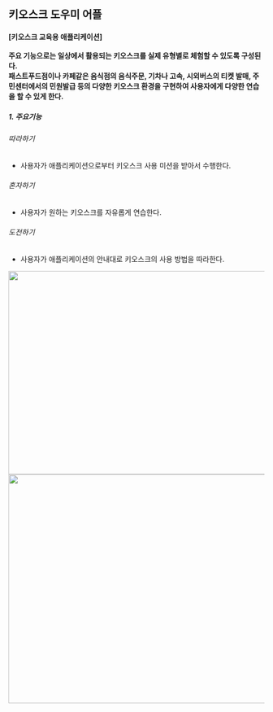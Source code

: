 ## 키오스크 도우미 어플<br>
#### [키오스크 교육용 애플리케이션]<br><br> 주요 기능으로는 일상에서 활용되는 키오스크를 실제 유형별로 체험할 수 있도록 구성된다. <br>패스트푸드점이나 카페같은 음식점의 음식주문, 기차나 고속, 시외버스의 티켓 발매, 주민센터에서의 민원발급 등의 다양한 키오스크 환경을 구현하여 사용자에게 다양한 연습을 할 수 있게 한다.<br>
##### 1. 주요기능<br>

###### 따라하기<br>
- 사용자가 애플리케이션으로부터 키오스크 사용 미션을 받아서 수행한다.
###### 혼자하기<br>
- 사용자가 원하는 키오스크를 자유롭게 연습한다.
###### 도전하기<br>
- 사용자가 애플리케이션의 안내대로 키오스크의 사용 방법을 따라한다.

<img src="https://user-images.githubusercontent.com/67668805/143597678-21a166c1-da56-4a96-9554-626a628fb565.png" width="650" height="400"/>

<img src="https://user-images.githubusercontent.com/67668805/143597911-c0a60a2b-ee7e-4210-aa13-804c186c7a28.png" width="650" height="450"/>

